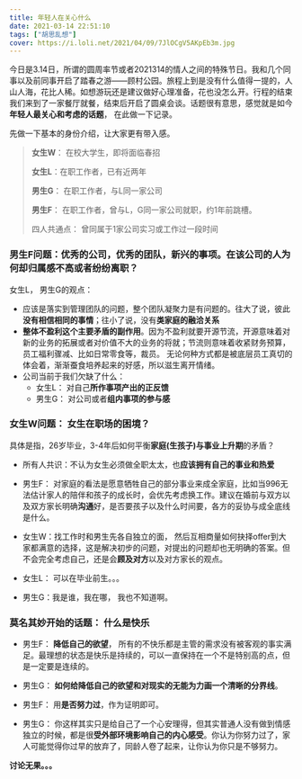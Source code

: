 ```yaml
---
title: 年轻人在关心什么
date: 2021-03-14 22:51:10
tags: ["胡思乱想"]
cover: https://i.loli.net/2021/04/09/7JlOCgV5AKpEb3m.jpg
---
```


今日是3.14日，所谓的圆周率节或者2021314的情人之间的特殊节日。我和几个同事以及前同事开启了踏春之游——顾村公园。旅程上到是没有什么值得一提的，人山人海，花比人稀。如想游玩还是建议做好心理准备，花也没怎么开。行程的结束我们来到了一家餐厅就餐，结束后开启了圆桌会谈。话题很有意思，感觉就是如今**年轻人最关心和考虑的话题**， 在此做一下记录。

先做一下基本的身份介绍，让大家更有带入感。

> **女生W**： 在校大学生，即将面临春招
>
> **女生L**：在职工作者，已有近两年
>
> **男生G**： 在职工作者，与L同一家公司
>
> **男生F**： 在职工作者，曾与L，G同一家公司就职，约1年前跳槽。
>
> 四人共通点： 曾同属于1家公司实习或工作过一段时间

### 男生F问题：优秀的公司，优秀的团队，新兴的事项。在该公司的人为何却归属感不高或者纷纷离职？

女生L， 男生G的观点：

- 应该是落实到管理团队的问题，整个团队凝聚力是有问题的。往大了说，彼此**没有相信相同的事情**；往小了说，没有**类家庭的融洽关系**
- **整体不盈利这个主要矛盾的副作用**。因为不盈利就要开源节流，开源意味着对新的业务的拓展或者对价值不大的业务的将就；节流则意味着收紧财务预算，员工福利骤减、比如日常零食等，裁员。 无论何种方式都是被底层员工真切的体会着，渐渐蚕食培养起来的好感，所以滋生离开情绪。
- 公司当前于我们欠缺了什么：
  - 女生L： 对自己**所作事项产出的正反馈**
  - 男生G： 对公司或者**组内事项的参与感**

### 女生W问题： 女生在职场的困境？

具体是指，26岁毕业，3-4年后如何平衡**家庭(生孩子)与事业上升期**的矛盾？

+ 所有人共识：不认为女生必须做全职太太，也**应该拥有自己的事业和热爱**

+ 男生F： 对家庭的看法是愿意牺牲自己的部分事业来成全家庭，比如当996无法估计家人的陪伴和孩子的成长时，会优先考虑换工作。建议在婚前与双方以及双方家长明确**沟通**好，是否要孩子以及什么时间要，各方的妥协与成全底线是什么。

+ 女生W：找工作时和男生先各自独立的面， 然后互相商量如何抉择offer到大家都满意的选择，这是解决初步的问题，对提出的问题却也无明确的答案。但不会完全考虑自己，还是会**顾及对方**以及对方家长的观点。

+ 女生L： 可以在毕业前生。。。

+ 男生G：我是谁，我在哪， 我也不知道啊。

### 莫名其妙开始的话题： 什么是快乐

+ 男生F： **降低自己的欲望**， 所有的不快乐都是主管的需求没有被客观的事实满足。最理想的状态是快乐是持续的，可以一直保持在一个不是特别高的点，但是一定要是连续的。

+ 男生G： **如何给降低自己的欲望和对现实的无能为力画一个清晰的分界线**。

+ 男生F： 用**是否努力过**，作为证明即可。

+ 男生G： 你这样其实只是给自己了一个心安理得，但其实普通人没有做到情感独立的时候，都是很**受外部环境影响自己的内心感受**。你认为你努力过了，家人可能觉得你过早的放弃了，同龄人卷了起来，让你认为你只是不够努力。

**讨论无果。。。**